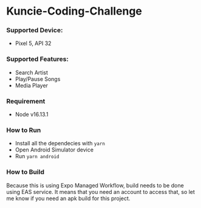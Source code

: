 # Kuncie-Coding-Challenge

### Supported Device:

- Pixel 5, API 32

### Supported Features:

- Search Artist
- Play/Pause Songs
- Media Player

### Requirement

- Node v16.13.1

### How to Run

- Install all the dependecies with `yarn`
- Open Android Simulator device
- Run `yarn android`

### How to Build

Because this is using Expo Managed Workflow, build needs to be done using EAS service. It means that you need an account to access that, so let me know if you need an apk build for this project.

